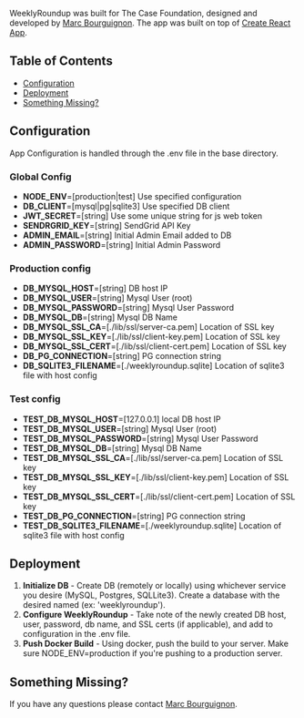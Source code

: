WeeklyRoundup was built for The Case Foundation, designed and developed by [Marc Bourguignon](http://www.marcbourguignon.com). The app was built on top of [Create React App](https://github.com/facebook/create-react-app).

## Table of Contents

- [Configuration](#configuration)
- [Deployment](#deployment)
- [Something Missing?](#something-missing)

## Configuration
App Configuration is handled through the .env file in the base directory.

### Global Config
*  **NODE_ENV**=[production|test] Use specified configuration 
*  **DB_CLIENT**=[mysql|pg|sqlite3] Use specified DB client
*  **JWT_SECRET**=[string] Use some unique string for js web token
*  **SENDRGRID_KEY**=[string] SendGrid API Key
*  **ADMIN_EMAIL**=[string] Initial Admin Email added to DB
*  **ADMIN_PASSWORD**=[string] Initial Admin Password

### Production config
*  **DB_MYSQL_HOST**=[string] DB host IP
*  **DB_MYSQL_USER**=[string] Mysql User (root)
*  **DB_MYSQL_PASSWORD**=[string] Mysql User Password
*  **DB_MYSQL_DB**=[string] Mysql DB Name
*  **DB_MYSQL_SSL_CA**=[./lib/ssl/server-ca.pem] Location of SSL key
*  **DB_MYSQL_SSL_KEY**=[./lib/ssl/client-key.pem] Location of SSL key
*  **DB_MYSQL_SSL_CERT**=[./lib/ssl/client-cert.pem] Location of SSL key
*  **DB_PG_CONNECTION**=[string] PG connection string
*  **DB_SQLITE3_FILENAME**=[./weeklyroundup.sqlite] Location of sqlite3 file with host config

### Test config
*  **TEST_DB_MYSQL_HOST**=[127.0.0.1] local DB host IP
*  **TEST_DB_MYSQL_USER**=[string] Mysql User (root)
*  **TEST_DB_MYSQL_PASSWORD**=[string] Mysql User Password
*  **TEST_DB_MYSQL_DB**=[string] Mysql DB Name
*  **TEST_DB_MYSQL_SSL_CA**=[./lib/ssl/server-ca.pem] Location of SSL key
*  **TEST_DB_MYSQL_SSL_KEY**=[./lib/ssl/client-key.pem] Location of SSL key
*  **TEST_DB_MYSQL_SSL_CERT**=[./lib/ssl/client-cert.pem] Location of SSL key
*  **TEST_DB_PG_CONNECTION**=[string] PG connection string
*  **TEST_DB_SQLITE3_FILENAME**=[./weeklyroundup.sqlite] Location of sqlite3 file with host config

## Deployment

1.  **Initialize DB** - Create DB (remotely or locally) using whichever service you desire (MySQL, Postgres, SQLLite3). Create a database with the desired named (ex: 'weeklyroundup').
2.  **Configure WeeklyRoundup** - Take note of the newly created DB host, user, password, db name, and SSL certs (if applicable), and add to configuration in the .env file.
3.  **Push Docker Build** - Using docker, push the build to your server. Make sure NODE_ENV=production if you're pushing to a production server.

## Something Missing?

If you have any questions please contact [Marc Bourguignon](mailto:wen-kai@hotmail.com).
